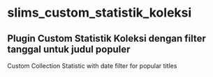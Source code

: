 # slims_custom_statistik_koleksi
Plugin Custom Statistik Koleksi dengan filter tanggal untuk judul populer
----
Custom Collection Statistic with date filter for popular titles
